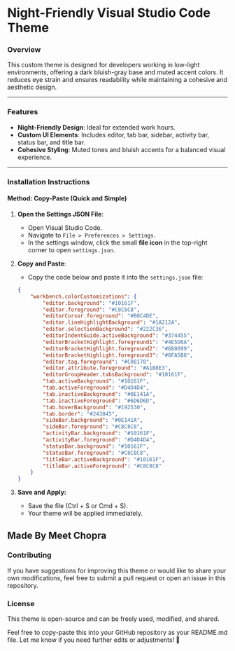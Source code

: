 # Night-Friendly Visual Studio Code Theme

### **Overview**
This custom theme is designed for developers working in low-light environments, offering a dark bluish-gray base and muted accent colors. It reduces eye strain and ensures readability while maintaining a cohesive and aesthetic design.

---

### **Features**
- **Night-Friendly Design**: Ideal for extended work hours.
- **Custom UI Elements**: Includes editor, tab bar, sidebar, activity bar, status bar, and title bar.
- **Cohesive Styling**: Muted tones and bluish accents for a balanced visual experience.

---

### **Installation Instructions**

#### **Method: Copy-Paste (Quick and Simple)**

1. **Open the Settings JSON File**:
   - Open Visual Studio Code.
   - Navigate to `File > Preferences > Settings`.
   - In the settings window, click the small **file icon** in the top-right corner to open `settings.json`.

2. **Copy and Paste**:
   - Copy the code below and paste it into the `settings.json` file:
   ```json
   {
       "workbench.colorCustomizations": {
           "editor.background": "#10161F",
           "editor.foreground": "#C8C8C8",
           "editorCursor.foreground": "#B0C4DE",
           "editor.lineHighlightBackground": "#1A212A",
           "editor.selectionBackground": "#222C36",
           "editorIndentGuide.activeBackground": "#374455",
           "editorBracketHighlight.foreground1": "#4E5D6A",
           "editorBracketHighlight.foreground2": "#6B8099",
           "editorBracketHighlight.foreground3": "#8FA5B8",
           "editor.tag.foreground": "#C08170",
           "editor.attribute.foreground": "#A1B8E3",
           "editorGroupHeader.tabsBackground": "#10161F",
           "tab.activeBackground": "#10161F",
           "tab.activeForeground": "#D4D4D4",
           "tab.inactiveBackground": "#0E141A",
           "tab.inactiveForeground": "#6D6D6D",
           "tab.hoverBackground": "#192530",
           "tab.border": "#243845",
           "sideBar.background": "#0E141A",
           "sideBar.foreground": "#C8C8C8",
           "activityBar.background": "#10161F",
           "activityBar.foreground": "#D4D4D4",
           "statusBar.background": "#10161F",
           "statusBar.foreground": "#C8C8C8",
           "titleBar.activeBackground": "#10161F",
           "titleBar.activeForeground": "#C8C8C8"
       }
   }
3. **Save and Apply:**
   - Save the file (Ctrl + S or Cmd + S).
   - Your theme will be applied immediately.

## Made By Meet Chopra


### Contributing
   If you have suggestions for improving this theme or would like to share your own 
   modifications, feel free to submit a pull request or open an issue in this repository.

### License
   This theme is open-source and can be freely used, modified, and shared.

Feel free to copy-paste this into your GitHub repository as your README.md file. Let me know if you need further edits or adjustments! 🚀
